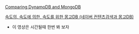 [Comparing DynamoDB and MongoDB](https://www.mongodb.com/compare/mongodb-dynamodb)


[속도의, 속도에 의한, 속도를 위한 몽고DB (네이버 컨텐츠검색과 몽고DB)](https://tv.naver.com/v/11267386)
- 이 영상은 시간될때 한번 봐 보자


